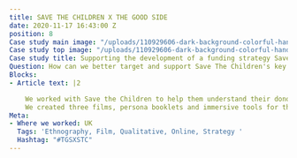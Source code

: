 ```yaml
---
title: SAVE THE CHILDREN X THE GOOD SIDE
date: 2020-11-17 16:43:00 Z
position: 8
Case study main image: "/uploads/110929606-dark-background-colorful-handp.jpeg"
Case study top image: "/uploads/110929606-dark-background-colorful-handp.jpeg"
Case study title: Supporting the development of a funding strategy Save the Children.
Question: How can we better target and support Save The Children's key audiences?
Blocks:
- Article text: |2

    We worked with Save the Children to help them understand their donor audiences and drive growth as a charity and funder. Through remote self-ethnography, depth interviews, documentary filming and workshopping, we helped them understand the needs of their audiences, the context of community life, and a strategy on how to effectively target and support them.
    We created three films, persona booklets and immersive tools for the comms teams to bring their audience segments into their workstreams.
Meta:
- Where we worked: UK
  Tags: 'Ethnography, Film, Qualitative, Online, Strategy '
  Hashtag: "#TGSXSTC"
---
```


